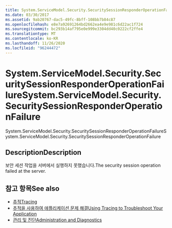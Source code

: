 ```yaml
---
title: System.ServiceModel.Security.SecuritySessionResponderOperationFailure
ms.date: 03/30/2017
ms.assetid: 9ab20767-dac5-49fc-8bff-108bb7b84c87
ms.openlocfilehash: e8e7a92691264bd2662ea4e9e981c6d22ac1f724
ms.sourcegitcommit: bc293b14af795e0e999e3304dd40c0222cf2ffe4
ms.translationtype: MT
ms.contentlocale: ko-KR
ms.lasthandoff: 11/26/2020
ms.locfileid: "96244472"
---
```

# <a name="systemservicemodelsecuritysecuritysessionresponderoperationfailure"></a><span data-ttu-id="807ae-102">System.ServiceModel.Security.SecuritySessionResponderOperationFailure</span><span class="sxs-lookup"><span data-stu-id="807ae-102">System.ServiceModel.Security.SecuritySessionResponderOperationFailure</span></span>

<span data-ttu-id="807ae-103">System.ServiceModel.Security.SecuritySessionResponderOperationFailure</span><span class="sxs-lookup"><span data-stu-id="807ae-103">System.ServiceModel.Security.SecuritySessionResponderOperationFailure</span></span>  
  
## <a name="description"></a><span data-ttu-id="807ae-104">Description</span><span class="sxs-lookup"><span data-stu-id="807ae-104">Description</span></span>  

 <span data-ttu-id="807ae-105">보안 세션 작업을 서버에서 실행하지 못했습니다.</span><span class="sxs-lookup"><span data-stu-id="807ae-105">The security session operation failed at the server.</span></span>  
  
## <a name="see-also"></a><span data-ttu-id="807ae-106">참고 항목</span><span class="sxs-lookup"><span data-stu-id="807ae-106">See also</span></span>

- [<span data-ttu-id="807ae-107">추적</span><span class="sxs-lookup"><span data-stu-id="807ae-107">Tracing</span></span>](index.md)
- [<span data-ttu-id="807ae-108">추적을 사용하여 애플리케이션 문제 해결</span><span class="sxs-lookup"><span data-stu-id="807ae-108">Using Tracing to Troubleshoot Your Application</span></span>](using-tracing-to-troubleshoot-your-application.md)
- [<span data-ttu-id="807ae-109">관리 및 진단</span><span class="sxs-lookup"><span data-stu-id="807ae-109">Administration and Diagnostics</span></span>](../index.md)
